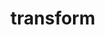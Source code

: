 # transform

<!-- TODO-START
TODO: Fill short description here.

## Type signature

TODO: Fill type signature down below.

```
any ⇒ any
```

## Examples

TODO: List at least one example down below.

```javascript
transform(); // ⇒ TODO
```

## Questions

TODO: List questions that may this function answers.
TODO-END -->
